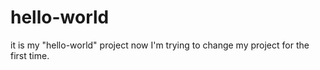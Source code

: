 # hello-world
it is my "hello-world" project
now I'm trying to change my project for the first time. 
